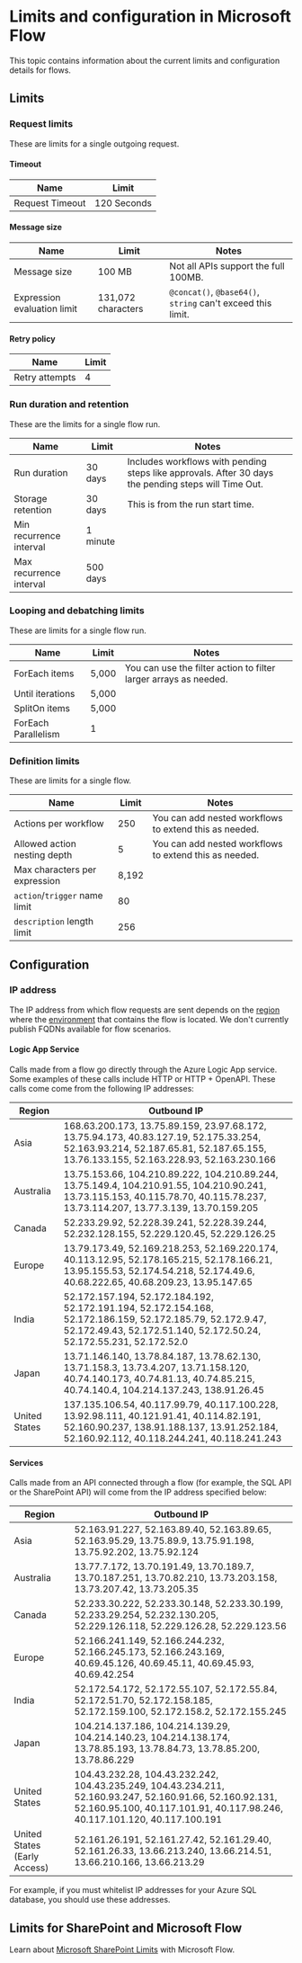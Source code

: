 <properties
	pageTitle="Limits and configuration | Microsoft Flow"
	description="Limits and configuration"
	services=""
	suite="flow"
	documentationCenter="na"
	authors="stepsic-microsoft-com"
	manager="anneta"
	editor=""
	tags=""/>

<tags
   ms.service="flow"
   ms.devlang="na"
   ms.topic="article"
   ms.tgt_pltfrm="na"
   ms.workload="na"
   ms.date="07/27/2017"
   ms.author="stepsic"/>

# Limits and configuration in Microsoft Flow

This topic contains information about the current limits and configuration details for flows.

## Limits

### Request limits

These are limits for a single outgoing request.

#### Timeout

|Name|Limit|
|----|----|
|Request Timeout|120 Seconds|

#### Message size

|Name|Limit|Notes|
|----|----|----|
|Message size|100 MB|Not all APIs support the full 100MB. |
|Expression evaluation limit|131,072 characters|`@concat()`, `@base64()`, `string` can't exceed this limit.|

#### Retry policy

|Name|Limit|
|----|----|
|Retry attempts|4|

### Run duration and retention

These are the limits for a single flow run.

|Name|Limit|Notes|
|----|----|----|
|Run duration|30 days|Includes workflows with pending steps like approvals. After 30 days the pending steps will Time Out.|
|Storage retention|30 days|This is from the run start time.|
|Min recurrence interval|1 minute||
|Max recurrence interval|500 days||


### Looping and debatching limits

These are limits for a single flow run.

|Name|Limit|Notes|
|----|----|----|
|ForEach items|5,000|You can use the filter action to filter larger arrays as needed.|
|Until iterations|5,000||
|SplitOn items|5,000||
|ForEach Parallelism|1||

### Definition limits

These are limits for a single flow.

|Name|Limit|Notes|
|----|----|----|
|Actions per workflow|250|You can add nested workflows to extend this as needed.|
|Allowed action nesting depth|5|You can add nested workflows to extend this as needed.|
|Max characters per expression|8,192||
|`action`/`trigger` name limit|80||
|`description` length limit|256||

## Configuration

### IP address

The IP address from which flow requests are sent depends on the [region](./regions-overview.md) where the [environment](environments-overview-admin.md) that contains the flow is located. We don't currently publish FQDNs available for flow scenarios.

#### Logic App Service
Calls made from a flow go directly through the Azure Logic App service. Some examples of these calls include HTTP or HTTP + OpenAPI. These calls come come from the following IP addresses:

|Region|Outbound IP|
|-----|----|
|Asia|168.63.200.173, 13.75.89.159, 23.97.68.172, 13.75.94.173, 40.83.127.19, 52.175.33.254, 52.163.93.214, 52.187.65.81, 52.187.65.155, 13.76.133.155, 52.163.228.93, 52.163.230.166|
|Australia|13.75.153.66, 104.210.89.222, 104.210.89.244, 13.75.149.4, 104.210.91.55, 104.210.90.241, 13.73.115.153, 40.115.78.70, 40.115.78.237, 13.73.114.207, 13.77.3.139, 13.70.159.205|
|Canada|52.233.29.92, 52.228.39.241, 52.228.39.244, 52.232.128.155, 52.229.120.45, 52.229.126.25|
|Europe|13.79.173.49, 52.169.218.253, 52.169.220.174, 40.113.12.95, 52.178.165.215, 52.178.166.21, 13.95.155.53, 52.174.54.218, 52.174.49.6, 40.68.222.65, 40.68.209.23, 13.95.147.65|
|India|52.172.157.194, 52.172.184.192, 52.172.191.194, 52.172.154.168, 52.172.186.159, 52.172.185.79, 52.172.9.47, 52.172.49.43, 52.172.51.140, 52.172.50.24, 52.172.55.231, 52.172.52.0|
|Japan|13.71.146.140, 13.78.84.187, 13.78.62.130, 13.71.158.3, 13.73.4.207, 13.71.158.120, 40.74.140.173, 40.74.81.13, 40.74.85.215, 40.74.140.4, 104.214.137.243, 138.91.26.45|
|United States|137.135.106.54, 40.117.99.79, 40.117.100.228, 13.92.98.111, 40.121.91.41, 40.114.82.191, 52.160.90.237, 138.91.188.137, 13.91.252.184, 52.160.92.112, 40.118.244.241, 40.118.241.243|

#### Services

Calls made from an API connected through a flow (for example, the SQL API or the SharePoint API) will come from the IP address specified below:

|Region|Outbound IP|
|-----|----|
|Asia|52.163.91.227, 52.163.89.40, 52.163.89.65, 52.163.95.29, 13.75.89.9, 13.75.91.198, 13.75.92.202, 13.75.92.124|
|Australia|13.77.7.172, 13.70.191.49, 13.70.189.7, 13.70.187.251, 13.70.82.210, 13.73.203.158, 13.73.207.42, 13.73.205.35|
|Canada|52.233.30.222, 52.233.30.148, 52.233.30.199, 52.233.29.254, 52.232.130.205, 52.229.126.118, 52.229.126.28, 52.229.123.56|
|Europe|52.166.241.149, 52.166.244.232, 52.166.245.173, 52.166.243.169, 40.69.45.126, 40.69.45.11, 40.69.45.93, 40.69.42.254|
|India|52.172.54.172, 52.172.55.107, 52.172.55.84, 52.172.51.70, 52.172.158.185, 52.172.159.100, 52.172.158.2, 52.172.155.245|
|Japan|104.214.137.186, 104.214.139.29, 104.214.140.23, 104.214.138.174, 13.78.85.193, 13.78.84.73, 13.78.85.200, 13.78.86.229|
|United States|104.43.232.28, 104.43.232.242, 104.43.235.249, 104.43.234.211, 52.160.93.247, 52.160.91.66, 52.160.92.131, 52.160.95.100, 40.117.101.91, 40.117.98.246, 40.117.101.120, 40.117.100.191|
|United States (Early Access)|52.161.26.191, 52.161.27.42, 52.161.29.40, 52.161.26.33, 13.66.213.240, 13.66.214.51, 13.66.210.166, 13.66.213.29|

For example, if you must whitelist IP addresses for your Azure SQL database, you should use these addresses.

## Limits for SharePoint and Microsoft Flow

Learn about [Microsoft SharePoint Limits](https://powerapps.microsoft.com/tutorials/connection-sharepoint-online/) with Microsoft Flow.
